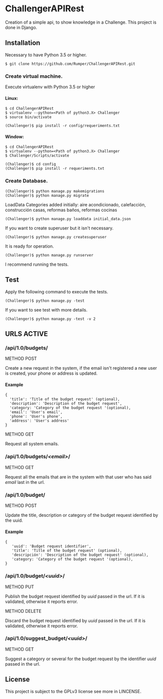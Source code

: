 # ChallengerAPIRest

Creation of a simple api, to show knowledge in a Challenge. This project is done in Django.

## Installation

Necessary to have Python 3.5 or higher.

    $ git clone https://github.com/Rumper/ChallengerAPIRest.git

### Create virtual machine.

Execute virtualenv with Python 3.5 or higher

#### Linux:

    $ cd ChallengerAPIRest
    $ virtualenv --python=<Path of python3.X> Challenger
    $ source bin/activate

    (Challenger)$ pip install -r config/requeriments.txt

#### Window:

    $ cd ChallengerAPIRest
    $ virtualenv --python=<Path of python3.X> Challenger
    $ Challenger/Scripts/activate

    (Challenger)$ cd config
    (Challenger)$ pip install -r requeriments.txt

### Create Database.

    (Challenger)$ python manage.py makemigrations
    (Challenger)$ python manage.py migrate

LoadData
Categories added initially: aire acondicionado, calefacción, construcción casas, reformas baños, reformas cocinas

    (Challenger)$ python manage.py loaddata initial_data.json

If you want to create superuser but it isn't necessary.

    (Challenger)$ python manage.py createsuperuser

It is ready for operation.

    (Challenger)$ python manage.py runserver

I recommend running the tests.

## Test

Apply the following command to execute the tests.

    (Challenger)$ python manage.py -test

If you want to see test with more details.

    (Challenger)$ python manage.py -test -v 2


## URLS ACTIVE

### /api/1.0/budgets/

METHOD POST

Create a new request in the system, if the email isn't registered a new user is created,
your phone or address is updated.

#### Example


    {
      'title': 'Title of the budget request' (optional),
      'description': 'Description of the budget request',
      'category: 'Category of the budget request '(optional),
      'email': 'User's email',
      'phone': 'User's phone',
      'address': 'User's address'
    }

METHOD GET

Request all system emails.

### /api/1.0/budgets/_\<email\>_/

METHOD GET

Request all the emails that are in the system with that user who has said _email_ last in the url.

### /api/1.0/budget/

METHOD POST

Update the title, description or category of the budget request identified by the uuid.

#### Example

    {
       'uuid': 'Budget request identifier',
       'title': 'Title of the budget request' (optional),
       'descripción': 'Description of the budget request' (optional),
       'category: 'Category of the budget request '(optional),
    }


### /api/1.0/budget/_\<uuid\>_/

METHOD PUT

Publish the budget request identified by _uuid_ passed in the url. If it is validated, otherwise it reports error.

METHOD DELETE

Discard the budget request identified by _uuid_ passed in the url. If it is validated, otherwise it reports error.

### /api/1.0/suggest_budget/_\<uuid\>_/

METHOD GET

Suggest a category or several for the budget request by the identifier _uuid_ passed in the url.

## License

This project is subject to the GPLv3 license see more in LINCENSE.